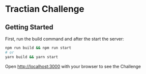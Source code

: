# Tractian Challenge

## Getting Started

First, run the build command and after the start the server:

```bash
npm run build && npm run start
# or
yarn build && yarn start
```

Open [http://localhost:3000](http://localhost:3000) with your browser to see the Challenge
